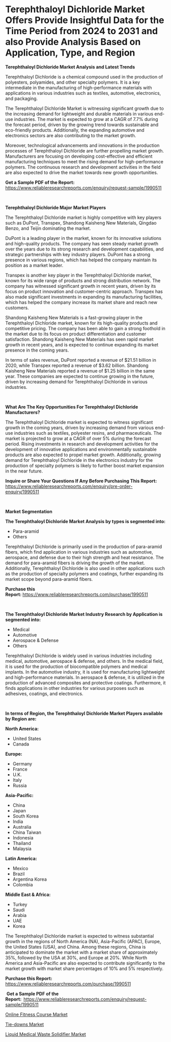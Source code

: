<p><h1>Terephthaloyl Dichloride Market Offers Provide Insightful Data for the Time Period from 2024 to 2031 and also Provide Analysis Based on Application, Type, and Region</h1></p><p><strong>Terephthaloyl Dichloride Market Analysis and Latest Trends</strong></p>
<p><p>Terephthaloyl Dichloride is a chemical compound used in the production of polyesters, polyamides, and other specialty polymers. It is a key intermediate in the manufacturing of high-performance materials with applications in various industries such as textiles, automotive, electronics, and packaging.</p><p>The Terephthaloyl Dichloride Market is witnessing significant growth due to the increasing demand for lightweight and durable materials in various end-use industries. The market is expected to grow at a CAGR of 7.7% during the forecast period, driven by the growing trend towards sustainable and eco-friendly products. Additionally, the expanding automotive and electronics sectors are also contributing to the market growth.</p><p>Moreover, technological advancements and innovations in the production processes of Terephthaloyl Dichloride are further propelling market growth. Manufacturers are focusing on developing cost-effective and efficient manufacturing techniques to meet the rising demand for high-performance polymers. The continuous research and development activities in the field are also expected to drive the market towards new growth opportunities.</p></p>
<p><strong>Get a Sample PDF of the Report:&nbsp;</strong> <a href="https://www.reliableresearchreports.com/enquiry/request-sample/1990511">https://www.reliableresearchreports.com/enquiry/request-sample/1990511</a></p>
<p>&nbsp;</p>
<p><strong>Terephthaloyl Dichloride Major Market Players</strong></p>
<p><p>The Terephthaloyl Dichloride market is highly competitive with key players such as DuPont, Transpex, Shandong Kaisheng New Materials, Qingdao Benzo, and Teijin dominating the market. </p><p>DuPont is a leading player in the market, known for its innovative solutions and high-quality products. The company has seen steady market growth over the years due to its strong research and development capabilities, and strategic partnerships with key industry players. DuPont has a strong presence in various regions, which has helped the company maintain its position as a market leader.</p><p>Transpex is another key player in the Terephthaloyl Dichloride market, known for its wide range of products and strong distribution network. The company has witnessed significant growth in recent years, driven by its focus on product innovation and customer-centric approach. Transpex has also made significant investments in expanding its manufacturing facilities, which has helped the company increase its market share and reach new customers.</p><p>Shandong Kaisheng New Materials is a fast-growing player in the Terephthaloyl Dichloride market, known for its high-quality products and competitive pricing. The company has been able to gain a strong foothold in the market due to its focus on product differentiation and customer satisfaction. Shandong Kaisheng New Materials has seen rapid market growth in recent years, and is expected to continue expanding its market presence in the coming years.</p><p>In terms of sales revenue, DuPont reported a revenue of $21.51 billion in 2020, while Transpex reported a revenue of $3.62 billion. Shandong Kaisheng New Materials reported a revenue of $1.25 billion in the same year. These companies are expected to continue growing in the future, driven by increasing demand for Terephthaloyl Dichloride in various industries.</p></p>
<p>&nbsp;</p>
<p><strong>What Are The Key Opportunities For Terephthaloyl Dichloride Manufacturers?</strong></p>
<p><p>The Terephthaloyl Dichloride market is expected to witness significant growth in the coming years, driven by increasing demand from various end-use industries such as textiles, polyester resins, and pharmaceuticals. The market is projected to grow at a CAGR of over 5% during the forecast period. Rising investments in research and development activities for the development of innovative applications and environmentally sustainable products are also expected to propel market growth. Additionally, growing demand for Terephthaloyl Dichloride in the electronics industry for the production of specialty polymers is likely to further boost market expansion in the near future.</p></p>
<p><strong>Inquire or Share Your Questions If Any Before Purchasing This Report:</strong> <a href="https://www.reliableresearchreports.com/enquiry/pre-order-enquiry/1990511">https://www.reliableresearchreports.com/enquiry/pre-order-enquiry/1990511</a></p>
<p>&nbsp;</p>
<p><strong>Market Segmentation</strong></p>
<p><strong>The Terephthaloyl Dichloride Market Analysis by types is segmented into:</strong></p>
<p><ul><li>Para-aramid</li><li>Others</li></ul></p>
<p><p>Terephthaloyl Dichloride is primarily used in the production of para-aramid fibers, which find application in various industries such as automotive, aerospace, and defense due to their high strength and heat resistance. The demand for para-aramid fibers is driving the growth of the market. Additionally, Terephthaloyl Dichloride is also used in other applications such as the production of specialty polymers and coatings, further expanding its market scope beyond para-aramid fibers.</p></p>
<p><strong>Purchase this Report:&nbsp;</strong><a href="https://www.reliableresearchreports.com/purchase/1990511">https://www.reliableresearchreports.com/purchase/1990511</a></p>
<p>&nbsp;</p>
<p><strong>The Terephthaloyl Dichloride Market Industry Research by Application is segmented into:</strong></p>
<p><ul><li>Medical</li><li>Automotive</li><li>Aerospace & Defense</li><li>Others</li></ul></p>
<p><p>Terephthaloyl Dichloride is widely used in various industries including medical, automotive, aerospace & defense, and others. In the medical field, it is used for the production of biocompatible polymers and medical implants. In the automotive industry, it is used for manufacturing lightweight and high-performance materials. In aerospace & defense, it is utilized in the production of advanced composites and protective coatings. Furthermore, it finds applications in other industries for various purposes such as adhesives, coatings, and electronics.</p></p>
<p>&nbsp;</p>
<p><strong>In terms of Region, the Terephthaloyl Dichloride Market Players available by Region are:</strong></p>
<p>
    <p> <strong> North America: </strong>
        <ul>
            <li>United States</li>
            <li>Canada</li>
        </ul>
        </p> 
    <p> <strong> Europe: </strong>
        <ul>
            <li>Germany</li>
            <li>France</li>
            <li>U.K.</li>
            <li>Italy</li>
            <li>Russia</li>
        </ul>
        </p> 
    <p> <strong> Asia-Pacific: </strong>
        <ul>
            <li>China</li>
            <li>Japan</li>
            <li>South Korea</li>
            <li>India</li>
            <li>Australia</li>
            <li>China Taiwan</li>
            <li>Indonesia</li>
            <li>Thailand</li>
            <li>Malaysia</li>
        </ul>
        </p> 
    <p> <strong> Latin America: </strong>
        <ul>
            <li>Mexico</li>
            <li>Brazil</li>
            <li>Argentina Korea</li>
            <li>Colombia</li>
        </ul>
        </p> 
    <p> <strong> Middle East & Africa: </strong>
        <ul>
            <li>Turkey</li>
            <li>Saudi</li>
            <li>Arabia</li>
            <li>UAE</li>
            <li>Korea</li>
        </ul>
    </p>
    </p>
<p><p>The Terephthaloyl Dichloride market is expected to witness substantial growth in the regions of North America (NA), Asia-Pacific (APAC), Europe, the United States (USA), and China. Among these regions, China is anticipated to dominate the market with a market share of approximately 35%, followed by the USA at 30%, and Europe at 20%. While North America and Asia-Pacific are also expected to contribute significantly to the market growth with market share percentages of 10% and 5% respectively.</p></p>
<p><strong>Purchase this Report: </strong><a href="https://www.reliableresearchreports.com/purchase/1990511">https://www.reliableresearchreports.com/purchase/1990511</a></p>
<p>&nbsp;<strong>Get a Sample PDF of the Report:&nbsp;&nbsp;</strong><a href="https://www.reliableresearchreports.com/enquiry/request-sample/1990511">https://www.reliableresearchreports.com/enquiry/request-sample/1990511</a></p>
<p><strong></strong></p>
<p><p><a href="https://gentle-editor-9db.notion.site/Online-Fitness-Course-Market-Provides-a-Comprehensive-Analysis-Including-a-Macro-Overview-of-the-Mar-157770dda4ad454cb5cdd84ded374fa5">Online Fitness Course Market</a></p><p><a href="https://frill-swim-3cd.notion.site/Tie-downs-Market-Research-Report-The-Key-To-Successful-Business-Strategy-Forecasted-for-Period-from-5a32709ded6948aeb1aec3aeab5b9e6b">Tie-downs Market</a></p><p><a href="https://github.com/singletonthaxterkelliehr2df/Market-Research-Report-List-1/blob/main/liquid-medical-waste-solidifier-market.md">Liquid Medical Waste Solidifier Market</a></p></p>